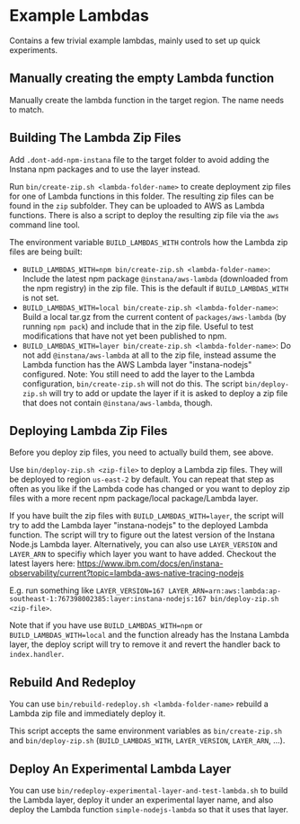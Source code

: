 Example Lambdas
===============

Contains a few trivial example lambdas, mainly used to set up quick experiments.

Manually creating the empty Lambda function
-------------------------------------------

Manually create the lambda function in the target region. The name needs to match.


Building The Lambda Zip Files
-----------------------------

Add `.dont-add-npm-instana` file to the target folder to avoid adding the Instana npm packages and to use the layer instead.

Run `bin/create-zip.sh <lambda-folder-name>` to create deployment zip files for one of Lambda functions in this folder. The resulting zip files can be found in the `zip` subfolder. They can be uploaded to AWS as Lambda functions. There is also a script to deploy the resulting zip file via the `aws` command line tool.

The environment variable `BUILD_LAMBDAS_WITH` controls how the Lambda zip files are being built:

- `BUILD_LAMBDAS_WITH=npm bin/create-zip.sh <lambda-folder-name>`: Include the latest npm package `@instana/aws-lambda` (downloaded from the npm registry) in the zip file. This is the default if `BUILD_LAMBDAS_WITH` is not set.
- `BUILD_LAMBDAS_WITH=local bin/create-zip.sh <lambda-folder-name>`: Build a local tar.gz from the current content of `packages/aws-lambda` (by running `npm pack`) and include that in the zip file. Useful to test modifications that have not yet been published to npm.
- `BUILD_LAMBDAS_WITH=layer bin/create-zip.sh <lambda-folder-name>`: Do not add `@instana/aws-lambda` at all to the zip file, instead assume the Lambda function has the AWS Lambda layer "instana-nodejs" configured. Note: You still need to add the layer to the Lambda configuration, `bin/create-zip.sh` will not do this. The script `bin/deploy-zip.sh` will try to add or update the layer if it is asked to deploy a zip file that does not contain `@instana/aws-lambda`, though.


Deploying Lambda Zip Files
--------------------------

Before you deploy zip files, you need to actually build them, see above.

Use `bin/deploy-zip.sh <zip-file>` to deploy a Lambda zip files. They will be deployed to region `us-east-2` by default. You can repeat that step as often as you like if the Lambda code has changed or you want to deploy zip files with a more recent npm package/local package/Lambda layer.

If you have built the zip files with `BUILD_LAMBDAS_WITH=layer`, the script will try to add the Lambda layer "instana-nodejs" to the deployed Lambda function. The script will try to figure out the latest version of the Instana Node.js Lambda layer. Alternatively, you can also use `LAYER_VERSION` and `LAYER_ARN` to specifiy which layer you want to have added. Checkout the latest layers here: https://www.ibm.com/docs/en/instana-observability/current?topic=lambda-aws-native-tracing-nodejs

E.g. run something like `LAYER_VERSION=167 LAYER_ARN=arn:aws:lambda:ap-southeast-1:767398002385:layer:instana-nodejs:167 bin/deploy-zip.sh <zip-file>`.

Note that if you have use `BUILD_LAMBDAS_WITH=npm` or `BUILD_LAMBDAS_WITH=local` and the function already has the Instana Lambda layer, the deploy script will try to remove it and revert the handler back to `index.handler`.

Rebuild And Redeploy
--------------------
You can use `bin/rebuild-redeploy.sh <lambda-folder-name>` rebuild a Lambda zip file and immediately deploy it.

This script accepts the same environment variables as `bin/create-zip.sh` and `bin/deploy-zip.sh` (`BUILD_LAMBDAS_WITH`, `LAYER_VERSION`, `LAYER_ARN`, ...).

Deploy An Experimental Lambda Layer
-----------------------------------

You can use `bin/redeploy-experimental-layer-and-test-lambda.sh` to build the Lambda layer, deploy it under an experimental layer name, and also deploy the Lambda function `simple-nodejs-lambda` so that it uses that layer.
